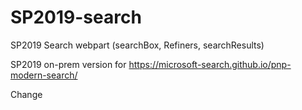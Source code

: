 # SP2019-search
SP2019 Search webpart (searchBox, Refiners, searchResults)

SP2019 on-prem version for https://microsoft-search.github.io/pnp-modern-search/

Change
